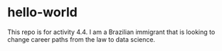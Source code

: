 # hello-world
This repo is for activity 4.4.
I am a Brazilian immigrant that is looking to change career paths from the law to data 
science. 
